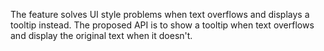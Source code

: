 The feature solves UI style problems when text overflows and displays a tooltip instead. The proposed API is to show a tooltip when text overflows and display the original text when it doesn't.
